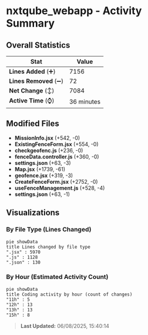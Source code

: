 # nxtqube_webapp - Activity Summary 

## Overall Statistics

| Stat                   | Value                                                             |
| ---------------------- | ----------------------------------------------------------------- |
| **Lines Added** (➕)   | 7156                                          |
| **Lines Removed** (➖) | 72                                        |
| **Net Change** (↕)    | 7084                |
| **Active Time** (⌚)   | 36 minutes |


## Modified Files
- **MissionInfo.jsx** (+542, -0)
- **ExistingFenceForm.jsx** (+554, -0)
- **checkgeofenc.js** (+236, -0)
- **fenceData.controller.js** (+360, -0)
- **settings.json** (+63, -3)
- **Map.jsx** (+1739, -61)
- **geofence.jsx** (+319, -3)
- **CreateFenceForm.jsx** (+2752, -0)
- **useFenceManagement.js** (+528, -4)
- **settings.json** (+63, -1)

## Visualizations

### By File Type (Lines Changed)

```mermaid
pie showData
title Lines changed by file type
".jsx" : 5970
".js" : 1128
".json" : 130
```

### By Hour (Estimated Activity Count)

```mermaid
pie showData
title Coding activity by hour (count of changes)
"11h" : 5
"12h" : 13
"13h" : 13
"15h" : 8
```


> **Last Updated:** 06/08/2025, 15:40:14